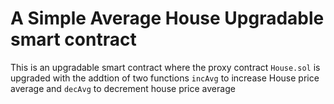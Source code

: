 # A Simple Average House Upgradable smart contract

This is an upgradable smart contract where the proxy contract ```House.sol``` is upgraded with the addtion of two functions ```incAvg``` to increase House price average and ```decAvg``` to decrement house price average